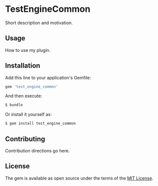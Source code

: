 # TestEngineCommon
Short description and motivation.

## Usage
How to use my plugin.

## Installation
Add this line to your application's Gemfile:

```ruby
gem 'test_engine_common'
```

And then execute:
```bash
$ bundle
```

Or install it yourself as:
```bash
$ gem install test_engine_common
```

## Contributing
Contribution directions go here.

## License
The gem is available as open source under the terms of the [MIT License](http://opensource.org/licenses/MIT).
